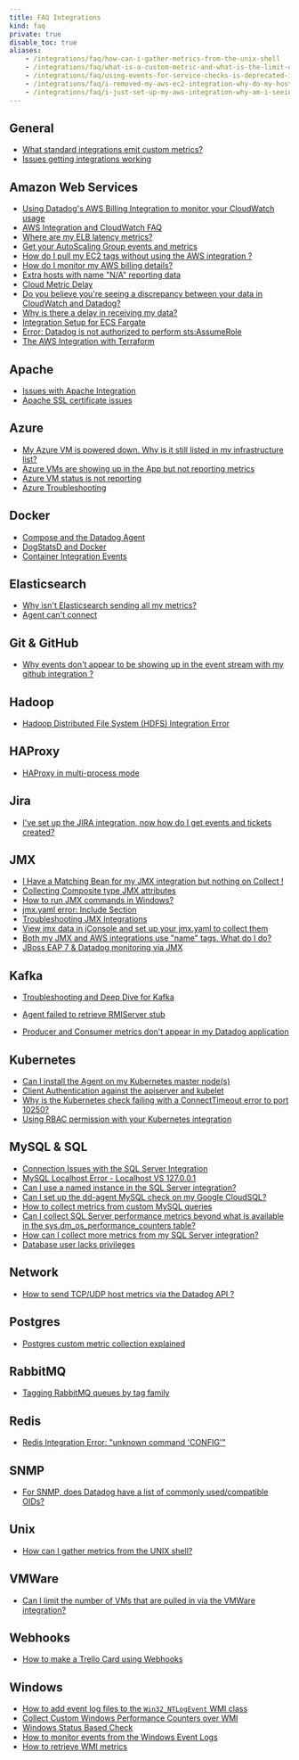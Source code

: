 ```yaml
---
title: FAQ Integrations
kind: faq
private: true
disable_toc: true
aliases:
    - /integrations/faq/how-can-i-gather-metrics-from-the-unix-shell
    - /integrations/faq/what-is-a-custom-metric-and-what-is-the-limit-on-the-number-of-custom-metrics-i-can-have
    - /integrations/faq/using-events-for-service-checks-is-deprecated-in-favor-of-monitors
    - /integrations/faq/i-removed-my-aws-ec2-integration-why-do-my-hosts-still-have-aws-tags
    - /integrations/faq/i-just-set-up-my-aws-integration-why-am-i-seeing-duplicate-hosts
---
```


## General

* [What standard integrations emit custom metrics?][1]
* [Issues getting integrations working][2]

## Amazon Web Services

* [Using Datadog's AWS Billing Integration to monitor your CloudWatch usage][3]
* [AWS Integration and CloudWatch FAQ][4]
* [Where are my ELB latency metrics?][5]
* [Get your AutoScaling Group events and metrics][6]
* [How do I pull my EC2 tags without using the AWS integration ?][7]
* [How do I monitor my AWS billing details?][8]
* [Extra hosts with name "N/A" reporting data][9]
* [Cloud Metric Delay][10]
* [Do you believe you're seeing a discrepancy between your data in CloudWatch and Datadog?][11]
* [Why is there a delay in receiving my data?][12]
* [Integration Setup for ECS Fargate][13]
* [Error: Datadog is not authorized to perform sts:AssumeRole][14]
* [The AWS Integration with Terraform][15]

## Apache

* [Issues with Apache Integration][16]
* [Apache SSL certificate issues][17]

## Azure
* [My Azure VM is powered down. Why is it still listed in my infrastructure list?][18]
* [Azure VMs are showing up in the App but not reporting metrics][19]
* [Azure VM status is not reporting][20]
* [Azure Troubleshooting][21]

## Docker

* [Compose and the Datadog Agent][22]
* [DogStatsD and Docker][23]
* [Container Integration Events][24]

## Elasticsearch

* [Why isn't Elasticsearch sending all my metrics?][25]
* [Agent can't connect][26]

## Git & GitHub

* [Why events don't appear to be showing up in the event stream with my github integration ?][27]

## Hadoop
* [Hadoop Distributed File System (HDFS) Integration Error][28]

## HAProxy

* [HAProxy in multi-process mode][29]

## Jira
* [I've set up the JIRA integration, now how do I get events and tickets created?][30]

## JMX

* [I Have a Matching Bean for my JMX integration but nothing on Collect !][31]
* [Collecting Composite type JMX attributes][32]
* [How to run JMX commands in Windows?][33]
* [jmx.yaml error: Include Section][34]
* [Troubleshooting JMX Integrations][35]
* [View jmx data in jConsole and set up your jmx.yaml to collect them][36]
* [Both my JMX and AWS integrations use "name" tags. What do I do?][37]
* [JBoss EAP 7 & Datadog monitoring via JMX][38]

## Kafka

* [Troubleshooting and Deep Dive for Kafka][39]

* [Agent failed to retrieve RMIServer stub][40]
* [Producer and Consumer metrics don't appear in my Datadog application][41]

## Kubernetes

* [Can I install the Agent on my Kubernetes master node(s)][42]
* [Client Authentication against the apiserver and kubelet][43]
* [Why is the Kubernetes check failing with a ConnectTimeout error to port 10250?][44]
* [Using RBAC permission with your Kubernetes integration][45]

## MySQL & SQL

* [Connection Issues with the SQL Server Integration][46]
* [MySQL Localhost Error - Localhost VS 127.0.0.1][47]
* [Can I use a named instance in the SQL Server integration?][48]
* [Can I set up the dd-agent MySQL check on my Google CloudSQL?][49]
* [How to collect metrics from custom MySQL queries][50]
* [Can I collect SQL Server performance metrics beyond what is available in the sys.dm_os_performance_counters table?][51]
* [How can I collect more metrics from my SQL Server integration?][52]
* [Database user lacks privileges][53]

## Network
* [How to send TCP/UDP host metrics via the Datadog API ?][54]

## Postgres
* [Postgres custom metric collection explained][55]

## RabbitMQ

* [Tagging RabbitMQ queues by tag family][56]

## Redis

* [Redis Integration Error: "unknown command 'CONFIG'"][57]

## SNMP

* [For SNMP, does Datadog have a list of commonly used/compatible OIDs?  ][58]

## Unix
* [How can I gather metrics from the UNIX shell?][59]

## VMWare
* [Can I limit the number of VMs that are pulled in via the VMWare integration?][60]

## Webhooks
* [How to make a Trello Card using Webhooks][61]

## Windows

* [How to add event log files to the `Win32_NTLogEvent` WMI class][62]
* [Collect Custom Windows Performance Counters over WMI][63]
* [Windows Status Based Check][64]
* [How to monitor events from the Windows Event Logs][65]
* [How to retrieve WMI metrics][66]

[1]: /integrations/faq/what-standard-integrations-emit-custom-metrics
[2]: /integrations/faq/issues-getting-integrations-working
[3]: /integrations/faq/using-datadog-s-aws-billing-integration-to-monitor-your-cloudwatch-usage
[4]: /integrations/faq/aws-integration-and-cloudwatch-faq
[5]: /integrations/faq/where-are-my-elb-latency-metrics
[6]: /integrations/faq/get-your-autoscaling-group-events-and-metrics
[7]: /integrations/faq/how-do-i-pull-my-ec2-tags-without-using-the-aws-integration
[8]: /integrations/faq/how-do-i-monitor-my-aws-billing-details
[9]: /integrations/faq/extra-hosts-with-name-n-a-reporting-data
[10]: /integrations/faq/cloud-metric-delay
[11]: /integrations/faq/do-you-believe-you-re-seeing-a-discrepancy-between-your-data-in-cloudwatch-and-datadog
[12]: /integrations/faq/why-is-there-a-delay-in-receiving-my-data
[13]: /integrations/faq/integration-setup-ecs-fargate
[14]: /integrations/faq/error-datadog-not-authorized-sts-assume-role
[15]: /integrations/faq/aws-integration-with-terraform
[16]: /integrations/faq/issues-with-apache-integration
[17]: /integrations/faq/apache-ssl-certificate-issues
[18]: /integrations/faq/my-azure-vm-is-powered-down-why-is-it-still-listed-in-my-infrastructure-list
[19]: /integrations/faq/azure-vms-are-showing-up-in-the-app-but-not-reporting-metrics
[20]: /integrations/faq/azure-vm-status-is-not-reporting
[21]: /integrations/faq/azure-troubleshooting
[22]: /integrations/faq/compose-and-the-datadog-agent
[23]: /integrations/faq/dogstatsd-and-docker
[24]: /integrations/faq/container-integration-event
[25]: /integrations/faq/why-isn-t-elasticsearch-sending-all-my-metrics
[26]: /integrations/faq/elastic-agent-can-t-connect
[27]: /integrations/faq/why-events-don-t-appear-to-be-showing-up-in-the-event-stream-with-my-github-integration
[28]: /integrations/faq/hadoop-distributed-file-system-hdfs-integration-error
[29]: /integrations/faq/haproxy-multi-process
[30]: /integrations/faq/i-ve-set-up-the-jira-integration-now-how-do-i-get-events-and-tickets-created
[31]: /integrations/faq/i-have-a-matching-bean-for-my-jmx-integration-but-nothing-on-collect
[32]: /integrations/faq/collecting-composite-type-jmx-attributes
[33]: /integrations/faq/how-to-run-jmx-commands-in-windows
[34]: /integrations/faq/jmx-yaml-error-include-section
[35]: /integrations/faq/troubleshooting-jmx-integrations
[36]: /integrations/faq/view-jmx-data-in-jconsole-and-set-up-your-jmx-yaml-to-collect-them
[37]: /integrations/faq/both-my-jmx-and-aws-integrations-use-name-tags-what-do-i-do
[38]: /integrations/faq/jboss-eap-7-datadog-monitoring-via-jmx
[39]: /integrations/faq/troubleshooting-and-deep-dive-for-kafka
[40]: /integrations/faq/agent-failed-to-retrieve-rmierver-stub
[41]: /integrations/faq/producer-and-consumer-metrics-don-t-appear-in-my-datadog-application
[42]: /integrations/faq/can-i-install-the-agent-on-my-kubernetes-master-node-s
[43]: /integrations/faq/client-authentication-against-the-apiserver-and-kubelet
[44]: /integrations/faq/why-is-the-kubernetes-check-failing-with-a-connecttimeout-error-to-port-10250
[45]: /integrations/faq/using-rbac-permission-with-your-kubernetes-integration
[46]: /integrations/faq/connection-issues-with-the-sql-server-integration
[47]: /integrations/faq/mysql-localhost-error-localhost-vs-127-0-0-1
[48]: /integrations/faq/can-i-use-a-named-instance-in-the-sql-server-integration
[49]: /integrations/faq/can-i-set-up-the-dd-agent-mysql-check-on-my-google-cloudsql
[50]: /integrations/faq/how-to-collect-metrics-from-custom-mysql-queries
[51]: /integrations/faq/can-i-collect-sql-server-performance-metrics-beyond-what-is-available-in-the-sys-dm-os-performance-counters-table-try-wmi
[52]: /integrations/faq/how-can-i-collect-more-metrics-from-my-sql-server-integration
[53]: /integrations/faq/database-user-lacks-privileges
[54]: /integrations/faq/how-to-send-tcp-udp-host-metrics-via-the-datadog-api
[55]: /integrations/faq/postgres-custom-metric-collection-explained
[56]: /integrations/faq/tagging-rabbitmq-queues-by-tag-family
[57]: /integrations/faq/redis-integration-error-unknown-command-config
[58]: /integrations/faq/for-snmp-does-datadog-have-a-list-of-commonly-used-compatible-oids
[59]: https://github.com/DataDog/Miscellany/tree/master/custom_check_shell
[60]: /integrations/faq/can-i-limit-the-number-of-vms-that-are-pulled-in-via-the-vmware-integration
[61]: /integrations/faq/how-to-make-trello-card-using-webhooks
[62]: /integrations/faq/how-to-add-event-log-files-to-the-win32-ntlogevent-wmi-class
[63]: /integrations/faq/collect-custom-windows-performance-counters-over-wmi
[64]: /integrations/faq/windows-status-based-check
[65]: /integrations/faq/how-to-monitor-events-from-the-windows-event-logs
[66]: /integrations/faq/how-to-retrieve-wmi-metrics
